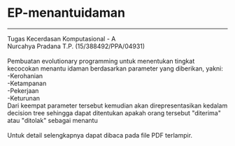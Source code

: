 # EP-menantuidaman
-----
Tugas Kecerdasan Komputasional - A<br />
Nurcahya Pradana T.P. (15/388492/PPA/04931)
<br /><br />
Pembuatan evolutionary programming untuk menentukan tingkat kecocokan menantu idaman berdasarkan parameter yang diberikan, yakni:<br />
-Kerohanian<br />
-Ketampanan<br />
-Pekerjaan<br />
-Keturunan<br />
Dari keempat parameter tersebut kemudian akan direpresentasikan kedalam decision tree sehingga dapat ditentukan apakah orang tersebut "diterima" atau "ditolak" sebagai menantu<br /><br />
Untuk detail selengkapnya dapat dibaca pada file PDF terlampir.
